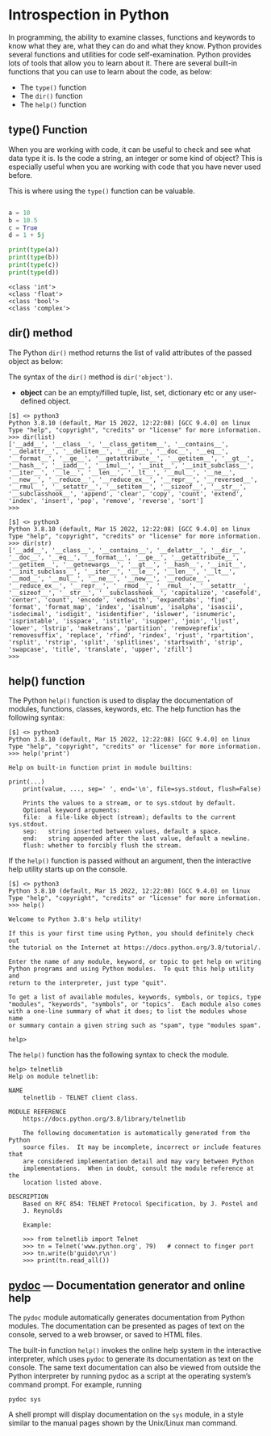 # Introspection in Python

In programming, the ability to examine classes, functions and keywords to know what they are, what they can do and what they know. Python provides several functions and utilities for code self-examination. Python provides lots of tools that allow you to learn about it. There are several built-in functions that you can use to learn about the code, as below:

- The `type()` function
- The `dir()` function
- The `help()` function

## type() Function

When you are working with code, it can be useful to check and see what data type it is. Is the code a string, an integer or some kind of object? This is especially useful when you are working with code that you have never used before.

This is where using the `type()` function can be valuable.

```py

a = 10
b = 10.5
c = True
d = 1 + 5j

print(type(a))
print(type(b))
print(type(c))
print(type(d))
```

```console
<class 'int'>
<class 'float'>
<class 'bool'>
<class 'complex'>
```

## dir() method

The Python `dir()` method returns the list of valid attributes of the passed object as below:

The syntax of the `dir()` method is `dir('object')`.

- **object** can be an empty/filled tuple, list, set, dictionary etc or any user-defined object.

```shell
[$] <> python3
Python 3.8.10 (default, Mar 15 2022, 12:22:08) [GCC 9.4.0] on linux
Type "help", "copyright", "credits" or "license" for more information.
>>> dir(list)
['__add__', '__class__', '__class_getitem__', '__contains__', '__delattr__', '__delitem__', '__dir__', '__doc__', '__eq__', '__format__', '__ge__', '__getattribute__', '__getitem__', '__gt__', '__hash__', '__iadd__', '__imul__', '__init__', '__init_subclass__', '__iter__', '__le__', '__len__', '__lt__', '__mul__', '__ne__', '__new__', '__reduce__', '__reduce_ex__', '__repr__', '__reversed__', '__rmul__', '__setattr__', '__setitem__', '__sizeof__', '__str__', '__subclasshook__', 'append', 'clear', 'copy', 'count', 'extend', 'index', 'insert', 'pop', 'remove', 'reverse', 'sort']
>>>
```

```shell
[$] <> python3
Python 3.8.10 (default, Mar 15 2022, 12:22:08) [GCC 9.4.0] on linux
Type "help", "copyright", "credits" or "license" for more information.
>>> dir(str)
['__add__', '__class__', '__contains__', '__delattr__', '__dir__', '__doc__', '__eq__', '__format__', '__ge__', '__getattribute__', '__getitem__', '__getnewargs__', '__gt__', '__hash__', '__init__', '__init_subclass__', '__iter__', '__le__', '__len__', '__lt__', '__mod__', '__mul__', '__ne__', '__new__', '__reduce__', '__reduce_ex__', '__repr__', '__rmod__', '__rmul__', '__setattr__', '__sizeof__', '__str__', '__subclasshook__', 'capitalize', 'casefold', 'center', 'count', 'encode', 'endswith', 'expandtabs', 'find', 'format', 'format_map', 'index', 'isalnum', 'isalpha', 'isascii', 'isdecimal', 'isdigit', 'isidentifier', 'islower', 'isnumeric', 'isprintable', 'isspace', 'istitle', 'isupper', 'join', 'ljust', 'lower', 'lstrip', 'maketrans', 'partition', 'removeprefix', 'removesuffix', 'replace', 'rfind', 'rindex', 'rjust', 'rpartition', 'rsplit', 'rstrip', 'split', 'splitlines', 'startswith', 'strip', 'swapcase', 'title', 'translate', 'upper', 'zfill']
>>> 
```

## help() function

The Python `help()` function is used to display the documentation of modules, functions, classes, keywords, etc. The help function has the following syntax:

```shell
[$] <> python3
Python 3.8.10 (default, Mar 15 2022, 12:22:08) [GCC 9.4.0] on linux
Type "help", "copyright", "credits" or "license" for more information.
>>> help('print')
```

```console
Help on built-in function print in module builtins:

print(...)
    print(value, ..., sep=' ', end='\n', file=sys.stdout, flush=False)
    
    Prints the values to a stream, or to sys.stdout by default.
    Optional keyword arguments:
    file:  a file-like object (stream); defaults to the current sys.stdout.
    sep:   string inserted between values, default a space.
    end:   string appended after the last value, default a newline.
    flush: whether to forcibly flush the stream.

```

If the `help()` function is passed without an argument, then the interactive help utility starts up on the console.

```shell
[$] <> python3
Python 3.8.10 (default, Mar 15 2022, 12:22:08) [GCC 9.4.0] on linux
Type "help", "copyright", "credits" or "license" for more information.
>>> help()
```

```console
Welcome to Python 3.8's help utility!

If this is your first time using Python, you should definitely check out
the tutorial on the Internet at https://docs.python.org/3.8/tutorial/.

Enter the name of any module, keyword, or topic to get help on writing
Python programs and using Python modules.  To quit this help utility and
return to the interpreter, just type "quit".

To get a list of available modules, keywords, symbols, or topics, type
"modules", "keywords", "symbols", or "topics".  Each module also comes
with a one-line summary of what it does; to list the modules whose name
or summary contain a given string such as "spam", type "modules spam".

help> 
```

The `help()` function has the following syntax to check the module.

```console
help> telnetlib
Help on module telnetlib:

NAME
    telnetlib - TELNET client class.

MODULE REFERENCE
    https://docs.python.org/3.8/library/telnetlib
    
    The following documentation is automatically generated from the Python
    source files.  It may be incomplete, incorrect or include features that
    are considered implementation detail and may vary between Python
    implementations.  When in doubt, consult the module reference at the
    location listed above.

DESCRIPTION
    Based on RFC 854: TELNET Protocol Specification, by J. Postel and
    J. Reynolds
    
    Example:
    
    >>> from telnetlib import Telnet
    >>> tn = Telnet('www.python.org', 79)   # connect to finger port
    >>> tn.write(b'guido\r\n')
    >>> print(tn.read_all())
```

## [pydoc](https://docs.python.org/3/library/pydoc.html#module-pydoc) — Documentation generator and online help

The `pydoc` module automatically generates documentation from Python modules. The documentation can be presented as pages of text on the console, served to a web browser, or saved to HTML files.

The built-in function `help()` invokes the online help system in the interactive interpreter, which uses `pydoc` to generate its documentation as text on the console. The same text documentation can also be viewed from outside the Python interpreter by running pydoc as a script at the operating system’s command prompt. For example, running

```console
pydoc sys
```

A shell prompt will display documentation on the `sys` module, in a style similar to the manual pages shown by the Unix/Linux man command.
